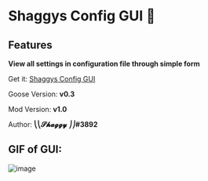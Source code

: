 # Shaggys Config GUI 🙂

## Features

**View all settings in configuration file through simple form**

Get it: [Shaggys Config GUI](https://github.com/DesktopGooseUnofficial/ResourceHub/releases/download/ShaggyMenu-1.0/ShaggysGooseMenu.zip)

Goose Version: **v0.3**

Mod Version: **v1.0**

Author: **⎝⎝𝓢𝓱𝓪𝓰𝓰𝔂 ⎠⎠#3892**

## GIF of GUI:

![image](https://i.imgur.com/IU2SuR4.gif)
